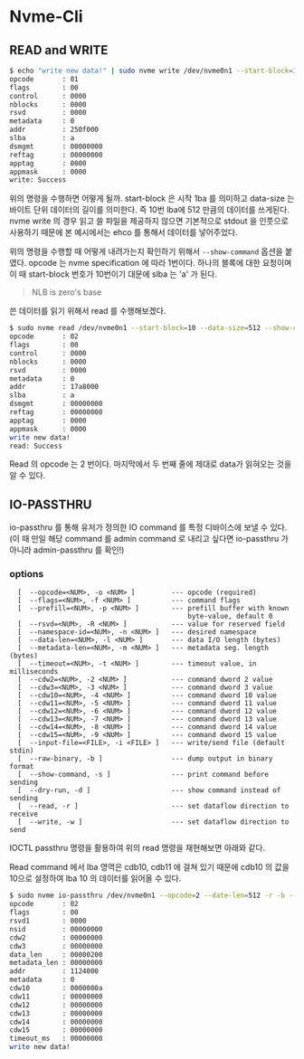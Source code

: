# Nvme-Cli


## READ and WRITE
```bash
$ echo "write new data!" | sudo nvme write /dev/nvme0n1 --start-block=10 --data-size=512 --show-command  
opcode       : 01
flags        : 00
control      : 0000
nblocks      : 0000
rsvd         : 0000
metadata     : 0
addr         : 250f000
slba         : a
dsmgmt       : 00000000
reftag       : 00000000
apptag       : 0000
appmask      : 0000
write: Success
```

위의 명령을 수행하면 어떻게 될까. start-block 은 시작 1ba 를 의미하고 data-size 는 바이트 단위 데이터의 길이를 의미한다. 즉 10번 lba에 512 만큼의 데이터를 쓰게된다.
nvme write 의 경우 읽고 쓸 파일을 제공하지 않으면 기본적으로 stdout 을 인풋으로 사용하기 때문에 본 예시에서는 ehco 를 통해서 데이터를 넣어주었다.

위의 명령을 수행할 때 어떻게 내려가는지 확인하기 위해서 `--show-command` 옵션을 붙였다. opcode 는 nvme specification 에 따라 1번이다. 
하나의 블록에 대한 요청이며 이 때 start-block 번호가 10번이기 대문에 slba 는 'a' 가 된다.

> NLB is zero's base

쓴 데이터를 읽기 위해서 read 를 수행해보겠다.


```bash
$ sudo nvme read /dev/nvme0n1 --start-block=10 --data-size=512 --show-command
opcode       : 02
flags        : 00
control      : 0000
nblocks      : 0000
rsvd         : 0000
metadata     : 0
addr         : 17a8000
slba         : a
dsmgmt       : 00000000
reftag       : 00000000
apptag       : 0000
appmask      : 0000
write new data!
read: Success
```
Read 의 opcode 는 2 번이다. 
마지막에서 두 번째 줄에 제대로 data가 읽혀오는 것을 알 수 있다.


## IO-PASSTHRU
io-passthru 를 통해 유저가 정의한 IO command 를 특정 디바이스에 보낼 수 있다. 
(이 때 만일 해당 command 를 admin command 로 내리고 싶다면 io-passthru 가 아니라 admin-passthru 를 확인!)

### options
```
  [  --opcode=<NUM>, -o <NUM> ]         --- opcode (required)
  [  --flags=<NUM>, -f <NUM> ]          --- command flags
  [  --prefill=<NUM>, -p <NUM> ]        --- prefill buffer with known
                                            byte-value, default 0
  [  --rsvd=<NUM>, -R <NUM> ]           --- value for reserved field
  [  --namespace-id=<NUM>, -n <NUM> ]   --- desired namespace
  [  --data-len=<NUM>, -l <NUM> ]       --- data I/O length (bytes)
  [  --metadata-len=<NUM>, -m <NUM> ]   --- metadata seg. length (bytes)
  [  --timeout=<NUM>, -t <NUM> ]        --- timeout value, in milliseconds
  [  --cdw2=<NUM>, -2 <NUM> ]           --- command dword 2 value
  [  --cdw3=<NUM>, -3 <NUM> ]           --- command dword 3 value
  [  --cdw10=<NUM>, -4 <NUM> ]          --- command dword 10 value
  [  --cdw11=<NUM>, -5 <NUM> ]          --- command dword 11 value
  [  --cdw12=<NUM>, -6 <NUM> ]          --- command dword 12 value
  [  --cdw13=<NUM>, -7 <NUM> ]          --- command dword 13 value
  [  --cdw14=<NUM>, -8 <NUM> ]          --- command dword 14 value
  [  --cdw15=<NUM>, -9 <NUM> ]          --- command dword 15 value
  [  --input-file=<FILE>, -i <FILE> ]   --- write/send file (default stdin)
  [  --raw-binary, -b ]                 --- dump output in binary format
  [  --show-command, -s ]               --- print command before sending
  [  --dry-run, -d ]                    --- show command instead of sending
  [  --read, -r ]                       --- set dataflow direction to receive
  [  --write, -w ]                      --- set dataflow direction to send
```

IOCTL passthru 명령을 활용하여 위의 read 명령을 재현해보면 아래와 같다.

Read command 에서 lba 영역은 cdb10, cdb11 에 걸쳐 있기 때문에 cdb10 의 값을 10으로 설정하여 lba 10 의 데이터를 읽어올 수 있다. 

```bash
$ sudo nvme io-passthru /dev/nvme0n1 --opcode=2 --date-len=512 -r -b --cdw10=10 --show-command
opcode       : 02
flags        : 00
rsvd1        : 0000
nsid         : 00000000
cdw2         : 00000000
cdw3         : 00000000
data_len     : 00000200
metadata_len : 00000000
addr         : 1124000
metadata     : 0
cdw10        : 0000000a
cdw11        : 00000000
cdw12        : 00000000
cdw13        : 00000000
cdw14        : 00000000
cdw15        : 00000000
timeout_ms   : 00000000
write new data!
```
